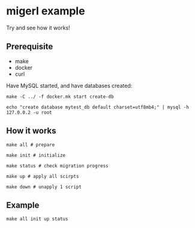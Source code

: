 migerl example
==============

Try and see how it works!

Prerequisite
------------

* make
* docker
* curl

Have MySQL started, and have databases created:

    make -C ../ -f docker.mk start create-db

    echo "create database mytest_db default charset=utf8mb4;" | mysql -h 127.0.0.2 -u root

How it works
------------

    make all # prepare

    make init # initialize

    make status # check migration progress

    make up # apply all scirpts

    make down # unapply 1 script

Example
-------

    make all init up status
